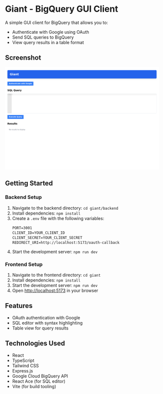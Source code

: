# Giant - BigQuery GUI Client

A simple GUI client for BigQuery that allows you to:
- Authenticate with Google using OAuth
- Send SQL queries to BigQuery
- View query results in a table format

## Screenshot
![Giant Application Screenshot](giant/screenshots/giant-app-screenshot.png)

## Getting Started

### Backend Setup

1. Navigate to the backend directory: `cd giant/backend`
2. Install dependencies: `npm install`
3. Create a `.env` file with the following variables:
   ```
   PORT=3001
   CLIENT_ID=YOUR_CLIENT_ID
   CLIENT_SECRET=YOUR_CLIENT_SECRET
   REDIRECT_URI=http://localhost:5173/oauth-callback
   ```
4. Start the development server: `npm run dev`

### Frontend Setup

1. Navigate to the frontend directory: `cd giant`
2. Install dependencies: `npm install`
3. Start the development server: `npm run dev`
4. Open [http://localhost:5173](http://localhost:5173) in your browser

## Features

- OAuth authentication with Google
- SQL editor with syntax highlighting
- Table view for query results

## Technologies Used

- React
- TypeScript
- Tailwind CSS
- Express.js
- Google Cloud BigQuery API
- React Ace (for SQL editor)
- Vite (for build tooling)
